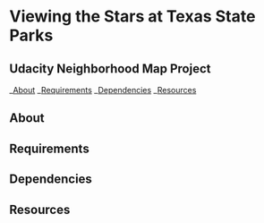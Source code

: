 # Viewing the Stars at Texas State Parks

## Udacity Neighborhood Map Project

_[About](#about)
_[Requirements](#requirements)
_[Dependencies](#dependencies)
_[Resources](#resources)

## About

## Requirements

## Dependencies

## Resources
